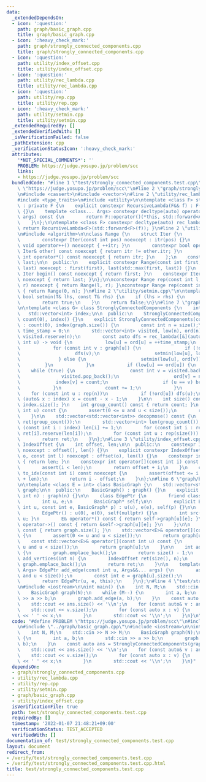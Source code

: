 ```yaml
---
data:
  _extendedDependsOn:
  - icon: ':question:'
    path: graph/basic_graph.cpp
    title: graph/basic_graph.cpp
  - icon: ':heavy_check_mark:'
    path: graph/strongly_connected_components.cpp
    title: graph/strongly_connected_components.cpp
  - icon: ':question:'
    path: utility/index_offset.cpp
    title: utility/index_offset.cpp
  - icon: ':question:'
    path: utility/rec_lambda.cpp
    title: utility/rec_lambda.cpp
  - icon: ':question:'
    path: utility/rep.cpp
    title: utility/rep.cpp
  - icon: ':heavy_check_mark:'
    path: utility/setmin.cpp
    title: utility/setmin.cpp
  _extendedRequiredBy: []
  _extendedVerifiedWith: []
  _isVerificationFailed: false
  _pathExtension: cpp
  _verificationStatusIcon: ':heavy_check_mark:'
  attributes:
    '*NOT_SPECIAL_COMMENTS*': ''
    PROBLEM: https://judge.yosupo.jp/problem/scc
    links:
    - https://judge.yosupo.jp/problem/scc
  bundledCode: "#line 1 \"test/strongly_connected_components.test.cpp\"\n#define PROBLEM\
    \ \"https://judge.yosupo.jp/problem/scc\"\n#line 2 \"graph/strongly_connected_components.cpp\"\
    \n#include <cassert>\n#include <vector>\n#line 2 \"utility/rec_lambda.cpp\"\n\
    #include <type_traits>\n#include <utility>\n\ntemplate <class F> struct RecursiveLambda\
    \ : private F {\n    explicit constexpr RecursiveLambda(F&& f) : F(std::forward<F>(f))\
    \ {}\n    template <class... Args> constexpr decltype(auto) operator()(Args&&...\
    \ args) const {\n        return F::operator()(*this, std::forward<Args>(args)...);\n\
    \    }\n};\n\ntemplate <class F> constexpr decltype(auto) rec_lambda(F&& f) {\
    \ return RecursiveLambda<F>(std::forward<F>(f)); }\n#line 2 \"utility/rep.cpp\"\
    \n#include <algorithm>\n\nclass Range {\n    struct Iter {\n        int itr;\n\
    \        constexpr Iter(const int pos) noexcept : itr(pos) {}\n        constexpr\
    \ void operator++() noexcept { ++itr; }\n        constexpr bool operator!=(const\
    \ Iter& other) const noexcept { return itr != other.itr; }\n        constexpr\
    \ int operator*() const noexcept { return itr; }\n    };\n    const Iter first,\
    \ last;\n\n  public:\n    explicit constexpr Range(const int first, const int\
    \ last) noexcept : first(first), last(std::max(first, last)) {}\n    constexpr\
    \ Iter begin() const noexcept { return first; }\n    constexpr Iter end() const\
    \ noexcept { return last; }\n};\n\nconstexpr Range rep(const int l, const int\
    \ r) noexcept { return Range(l, r); }\nconstexpr Range rep(const int n) noexcept\
    \ { return Range(0, n); }\n#line 2 \"utility/setmin.cpp\"\n\ntemplate <class T>\
    \ bool setmin(T& lhs, const T& rhs) {\n    if (lhs > rhs) {\n        lhs = rhs;\n\
    \        return true;\n    }\n    return false;\n}\n#line 7 \"graph/strongly_connected_components.cpp\"\
    \n\ntemplate <class G> class StronglyConnectedComponents {\n    int count;\n \
    \   std::vector<int> index;\n\n  public:\n    StronglyConnectedComponents() :\
    \ count(0), index() {}\n    explicit StronglyConnectedComponents(const G& graph)\
    \ : count(0), index(graph.size()) {\n        const int n = size();\n        int\
    \ time_stamp = 0;\n        std::vector<int> visited, low(n), ord(n);\n       \
    \ visited.reserve(n);\n        const auto dfs = rec_lambda([&](auto&& dfs, const\
    \ int u) -> void {\n            low[u] = ord[u] = ++time_stamp;\n            visited.push_back(u);\n\
    \            for (const int v : graph[u]) {\n                if (!ord[v]) {\n\
    \                    dfs(v);\n                    setmin(low[u], low[v]);\n  \
    \              } else {\n                    setmin(low[u], ord[v]);\n       \
    \         }\n            }\n            if (low[u] == ord[u]) {\n            \
    \    while (true) {\n                    const int v = visited.back();\n     \
    \               visited.pop_back();\n                    ord[v] = n;\n       \
    \             index[v] = count;\n                    if (u == v) break;\n    \
    \            }\n                count += 1;\n            }\n        });\n    \
    \    for (const int u : rep(n))\n            if (!ord[u]) dfs(u);\n        for\
    \ (auto& x : index) x = count - x - 1;\n    }\n\n    int size() const { return\
    \ index.size(); }\n    int group_count() const { return count; }\n    int group_id(const\
    \ int u) const {\n        assert(0 <= u and u < size());\n        return index[u];\n\
    \    }\n\n    std::vector<std::vector<int>> decopmose() const {\n        std::vector<std::vector<int>>\
    \ ret(group_count());\n        std::vector<int> len(group_count());\n        for\
    \ (const int i : index) len[i] += 1;\n        for (const int i : rep(0, group_count()))\
    \ ret[i].reserve(len[i]);\n        for (const int u : rep(size())) ret[index[u]].push_back(u);\n\
    \        return ret;\n    }\n};\n#line 3 \"utility/index_offset.cpp\"\n\nclass\
    \ IndexOffset {\n    int offset, len;\n\n  public:\n    constexpr IndexOffset()\
    \ noexcept : offset(), len() {}\n    explicit constexpr IndexOffset(const int\
    \ o, const int l) noexcept : offset(o), len(l) {}\n    constexpr int size() const\
    \ { return len; }\n    constexpr int operator[](const int i) const noexcept {\n\
    \        assert(i < len);\n        return offset + i;\n    }\n    constexpr int\
    \ to_idx(const int i) const noexcept {\n        assert(offset <= i and i < offset\
    \ + len);\n        return i - offset;\n    }\n};\n#line 6 \"graph/basic_graph.cpp\"\
    \n\ntemplate <class E = int> class BasicGraph {\n    std::vector<std::vector<E>>\
    \ graph;\n\n  public:\n    BasicGraph() : graph() {}\n    explicit BasicGraph(const\
    \ int n) : graph(n) {}\n\n    class EdgePtr {\n        friend class BasicGraph;\n\
    \        int u, e;\n        BasicGraph* self;\n\n        explicit EdgePtr(const\
    \ int u, const int e, BasicGraph* p) : u(u), e(e), self(p) {}\n\n      public:\n\
    \        EdgePtr() : u(0), e(0), self(nullptr) {}\n        int src() const { return\
    \ u; }\n        E& operator*() const { return self->graph[u][e]; }\n        E*\
    \ operator->() const { return &self->graph[u][e]; }\n    };\n\n    int size()\
    \ const { return graph.size(); }\n    std::vector<E>& operator[](const int u)\
    \ {\n        assert(0 <= u and u < size());\n        return graph[u];\n    }\n\
    \    const std::vector<E>& operator[](const int u) const {\n        assert(0 <=\
    \ u and u < size());\n        return graph[u];\n    }\n\n    int add_vertex()\
    \ {\n        graph.emplace_back();\n        return size() - 1;\n    }\n    IndexOffset\
    \ add_vertices(int n) {\n        IndexOffset ret(size(), n);\n        while (n--)\
    \ graph.emplace_back();\n        return ret;\n    }\n\n    template <class...\
    \ Args> EdgePtr add_edge(const int u, Args&&... args) {\n        assert(0 <= u\
    \ and u < size());\n        const int e = graph[u].size();\n        graph[u].emplace_back(std::forward<Args>(args)...);\n\
    \        return EdgePtr(u, e, this);\n    }\n};\n#line 4 \"test/strongly_connected_components.test.cpp\"\
    \n#include <iostream>\n\nint main() {\n    int N, M;\n    std::cin >> N >> M;\n\
    \    BasicGraph graph(N);\n    while (M--) {\n        int a, b;\n        std::cin\
    \ >> a >> b;\n        graph.add_edge(a, b);\n    }\n    const auto ans = StronglyConnectedComponents(graph).decopmose();\n\
    \    std::cout << ans.size() << '\\n';\n    for (const auto& v : ans) {\n    \
    \    std::cout << v.size();\n        for (const auto x : v) {\n            std::cout\
    \ << ' ' << x;\n        }\n        std::cout << '\\n';\n    }\n}\n"
  code: "#define PROBLEM \"https://judge.yosupo.jp/problem/scc\"\n#include \"../graph/strongly_connected_components.cpp\"\
    \n#include \"../graph/basic_graph.cpp\"\n#include <iostream>\n\nint main() {\n\
    \    int N, M;\n    std::cin >> N >> M;\n    BasicGraph graph(N);\n    while (M--)\
    \ {\n        int a, b;\n        std::cin >> a >> b;\n        graph.add_edge(a,\
    \ b);\n    }\n    const auto ans = StronglyConnectedComponents(graph).decopmose();\n\
    \    std::cout << ans.size() << '\\n';\n    for (const auto& v : ans) {\n    \
    \    std::cout << v.size();\n        for (const auto x : v) {\n            std::cout\
    \ << ' ' << x;\n        }\n        std::cout << '\\n';\n    }\n}"
  dependsOn:
  - graph/strongly_connected_components.cpp
  - utility/rec_lambda.cpp
  - utility/rep.cpp
  - utility/setmin.cpp
  - graph/basic_graph.cpp
  - utility/index_offset.cpp
  isVerificationFile: true
  path: test/strongly_connected_components.test.cpp
  requiredBy: []
  timestamp: '2022-01-07 21:48:21+09:00'
  verificationStatus: TEST_ACCEPTED
  verifiedWith: []
documentation_of: test/strongly_connected_components.test.cpp
layout: document
redirect_from:
- /verify/test/strongly_connected_components.test.cpp
- /verify/test/strongly_connected_components.test.cpp.html
title: test/strongly_connected_components.test.cpp
---
```

